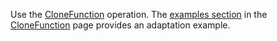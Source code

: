 Use the [CloneFunction](/en-us/cognitive-toolkit/CloneFunction.md) operation. The [examples section](./CloneFunction#examples) in the [CloneFunction](/en-us/cognitive-toolkit/CloneFunction.md) page provides an adaptation example.
